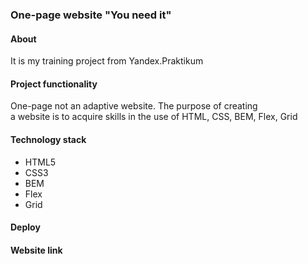 ### One-page website "You need it"

#### About
It is my training project from Yandex.Praktikum

#### Project functionality
One-page not an adaptive website. The purpose of creating<br>
a website is to acquire skills in the use of HTML, CSS, BEM, Flex, Grid

#### Technology stack
- HTML5
- CSS3
- BEM
- Flex
- Grid

#### Deploy


#### Website link
